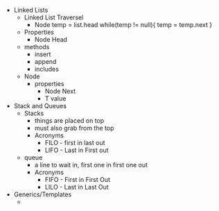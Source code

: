 - Linked Lists 
	- Linked List  Traversel
		- Node temp = list.head
		  while(temp != null){
		  temp = temp.next
		  } 
	- Properties
		- Node Head
	- methods
		- insert
		- append
		- includes
	- Node 
		- properties 		
		  - Node Next 
		  - T value
- Stack and Queues 
	- Stacks
		-  things are placed on top
		-  must also grab from the top
		- Acronyms
			- FILO - first in last out
			- LIFO - Last in First out
	-  queue 
		-  a line to wait in, first one in first one out
		- Acronyms
			- FIFO - First in First Out
			- LILO - Last in Last Out
-  Generics/Templates
	- <Template>, <E>, <T>
			- Stack<Integer> myStack = new Stack<Integer>();
			-  Queue<Quote> myQ = new Queue<Quote>():
			- public class Stack<T>{
				Node <T> top;
			 } 

